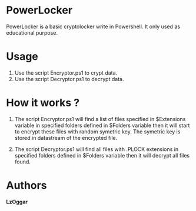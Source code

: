 # PowerLocker
PowerLocker is a basic cryptolocker write in Powershell. It only used as educational purpose.

# Usage
1. Use the script Encryptor.ps1 to crypt data.
2. Use the script Decryptor.ps1 to decrypt data.

# How it works ?
1. The script Encryptor.ps1 will find a list of files specified in $Extensions variable in specified folders defined in $Folders variable then it will start to encrypt these files with random symetric key. The symetric key is stored in datastream of the encrypted file.

2. The script Decryptor.ps1 will find all files with .PLOCK extensions in specified folders defined in $Folders variable then it will decrypt all files found.

# Authors
**LzOggar**
